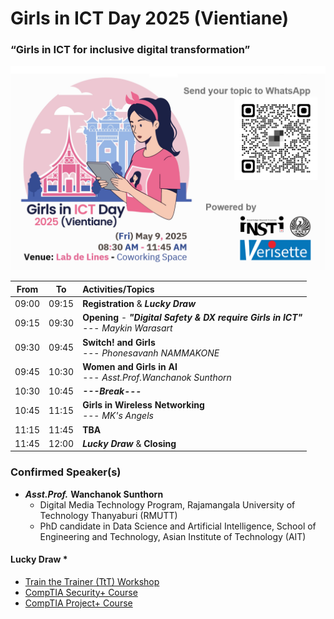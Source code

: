 # Girls in ICT Day 2025 (Vientiane) 
### “Girls in ICT for inclusive digital transformation”

![Call for Speakers](img/CFPv3.png "Call for Speakers")


| From  |  To   |  Activities/Topics                                                                                       |
|:-----:|:-----:|:---------------------------------------------------------------------------------------------------------|
| 09:00 | 09:15 | **Registration** & ***Lucky Draw***                                                                      |
| 09:15 | 09:30 | **Opening** - ***"Digital Safety & DX require Girls in ICT"*** <br>--- *Maykin Warasart*                 |
| 09:30 | 09:45 | **Switch! and Girls** <br>--- *Phonesavanh NAMMAKONE*                                                    |
| 09:45 | 10:30 | **Women and Girls in AI** <br>--- *Asst.Prof.Wanchanok Sunthorn*                                         |
| 10:30 | 10:45 | ***---Break---***                                                                                        |
| 10:45 | 11:15 | **Girls in Wireless Networking** <br>--- *MK's Angels*                                                   |
| 11:15 | 11:45 | **TBA**                                                                                                  |
| 11:45 | 12:00 | ***Lucky Draw*** & **Closing**                                                                           |


### Confirmed Speaker(s)
+ ***Asst.Prof.*** **Wanchanok Sunthorn**
	+ Digital Media Technology Program, Rajamangala University of Technology Thanyaburi (RMUTT)
	+ PhD candidate in Data Science and Artificial Intelligence, School of Engineering and Technology, Asian Institute of Technology (AIT)


#### Lucky Draw *
+ [Train the Trainer (TtT) Workshop](https://instila.github.io/TtT)
+ [CompTIA Security+ Course](https://ubslao.com/Courses/CompTIA/Security+)
+ [CompTIA Project+ Course](#)